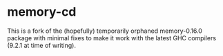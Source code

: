 # memory-cd

This is a fork of the (hopefully) temporarily orphaned memory-0.16.0 package with minimal fixes
to make it work with the latest GHC compilers (9.2.1 at time of writing).
